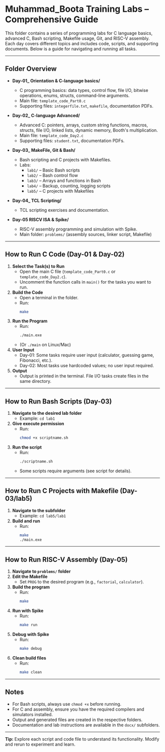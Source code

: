 # Muhammad_Boota Training Labs – Comprehensive Guide

This folder contains a series of programming labs for C language basics, advanced C, Bash scripting, Makefile usage, Git, and RISC-V assembly. Each day covers different topics and includes code, scripts, and supporting documents. Below is a guide for navigating and running all tasks.

---

## Folder Overview

- **Day-01_ Orientation & C-language basics/**
  - C programming basics: data types, control flow, file I/O, bitwise operations, enums, structs, command-line arguments.
  - Main file: `template_code_Part0.c`
  - Supporting files: `integerfile.txt`, `makefile`, documentation PDFs.

- **Day-02_ C-language Advanced/**
  - Advanced C: pointers, arrays, custom string functions, macros, structs, file I/O, linked lists, dynamic memory, Booth's multiplication.
  - Main file: `template_code_Day2.c`
  - Supporting files: `student.txt`, documentation PDFs.

- **Day-03_ MakeFile, Git & Bash/**
  - Bash scripting and C projects with Makefiles.
  - Labs:
    - `lab1/` – Basic Bash scripts
    - `lab2/` – Bash control flow
    - `lab3/` – Arrays and functions in Bash
    - `lab4/` – Backup, counting, logging scripts
    - `lab5/` – C projects with Makefiles

- **Day-04_ TCL Scripting/**
  - TCL scripting exercises and documentation.

- **Day-05 RISCV ISA & Spike/**
  - RISC-V assembly programming and simulation with Spike.
  - Main folder: `problems/` (assembly sources, linker script, Makefile)

---

## How to Run C Code (Day-01 & Day-02)

1. **Select the Task(s) to Run**
   - Open the main C file (`template_code_Part0.c` or `template_code_Day2.c`).
   - Uncomment the function calls in `main()` for the tasks you want to run.
2. **Build the Code**
   - Open a terminal in the folder.
   - Run:
     ```sh
     make
     ```
3. **Run the Program**
   - Run:
     ```sh
     ./main.exe
     ```
   - (Or `./main` on Linux/Mac)
4. **User Input**
   - Day-01: Some tasks require user input (calculator, guessing game, Fibonacci, etc.).
   - Day-02: Most tasks use hardcoded values; no user input required.
5. **Output**
   - Output is printed in the terminal. File I/O tasks create files in the same directory.

---

## How to Run Bash Scripts (Day-03)

1. **Navigate to the desired lab folder**
   - Example: `cd lab1`
2. **Give execute permission**
   - Run:
     ```sh
     chmod +x scriptname.sh
     ```
3. **Run the script**
   - Run:
     ```sh
     ./scriptname.sh
     ```
   - Some scripts require arguments (see script for details).

---

## How to Run C Projects with Makefile (Day-03/lab5)

1. **Navigate to the subfolder**
   - Example: `cd lab5/lab1`
2. **Build and run**
   - Run:
     ```sh
     make
     ./main.exe
     ```

---

## How to Run RISC-V Assembly (Day-05)

1. **Navigate to `problems/` folder**
2. **Edit the Makefile**
   - Set `PROG` to the desired program (e.g., `factorial`, `calculator`).
3. **Build the program**
   - Run:
     ```sh
     make
     ```
4. **Run with Spike**
   - Run:
     ```sh
     make run
     ```
5. **Debug with Spike**
   - Run:
     ```sh
     make debug
     ```
6. **Clean build files**
   - Run:
     ```sh
     make clean
     ```

---

## Notes

- For Bash scripts, always use `chmod +x` before running.
- For C and assembly, ensure you have the required compilers and simulators installed.
- Output and generated files are created in the respective folders.
- Documentation and lab instructions are available in the `docx/` subfolders.

---

**Tip:** Explore each script and code file to understand its functionality. Modify and rerun to experiment and learn.
